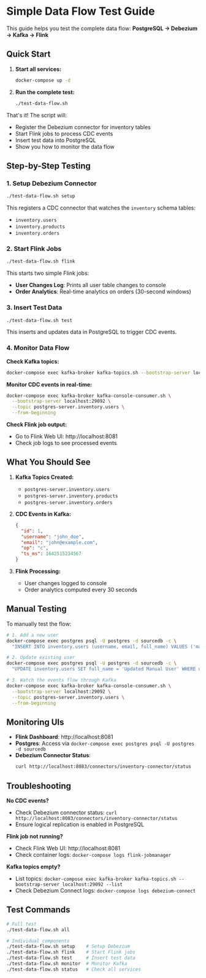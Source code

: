 # Simple Data Flow Test Guide

This guide helps you test the complete data flow: **PostgreSQL → Debezium → Kafka → Flink**

## Quick Start

1. **Start all services:**
   ```bash
   docker-compose up -d
   ```

2. **Run the complete test:**
   ```bash
   ./test-data-flow.sh
   ```

That's it! The script will:
- Register the Debezium connector for inventory tables
- Start Flink jobs to process CDC events
- Insert test data into PostgreSQL
- Show you how to monitor the data flow

## Step-by-Step Testing

### 1. Setup Debezium Connector
```bash
./test-data-flow.sh setup
```

This registers a CDC connector that watches the `inventory` schema tables:
- `inventory.users`
- `inventory.products` 
- `inventory.orders`

### 2. Start Flink Jobs
```bash
./test-data-flow.sh flink
```

This starts two simple Flink jobs:
- **User Changes Log**: Prints all user table changes to console
- **Order Analytics**: Real-time analytics on orders (30-second windows)

### 3. Insert Test Data
```bash
./test-data-flow.sh test
```

This inserts and updates data in PostgreSQL to trigger CDC events.

### 4. Monitor Data Flow

**Check Kafka topics:**
```bash
docker-compose exec kafka-broker kafka-topics.sh --bootstrap-server localhost:29092 --list
```

**Monitor CDC events in real-time:**
```bash
docker-compose exec kafka-broker kafka-console-consumer.sh \
  --bootstrap-server localhost:29092 \
  --topic postgres-server.inventory.users \
  --from-beginning
```

**Check Flink job output:**
- Go to Flink Web UI: http://localhost:8081
- Check job logs to see processed events

## What You Should See

1. **Kafka Topics Created:**
   - `postgres-server.inventory.users`
   - `postgres-server.inventory.products`
   - `postgres-server.inventory.orders`

2. **CDC Events in Kafka:**
   ```json
   {
     "id": 1,
     "username": "john_doe",
     "email": "john@example.com",
     "op": "c",
     "ts_ms": 1642515234567
   }
   ```

3. **Flink Processing:**
   - User changes logged to console
   - Order analytics computed every 30 seconds

## Manual Testing

To manually test the flow:

```bash
# 1. Add a new user
docker-compose exec postgres psql -U postgres -d sourcedb -c \
  "INSERT INTO inventory.users (username, email, full_name) VALUES ('manual_test', 'manual@test.com', 'Manual Test User');"

# 2. Update existing user
docker-compose exec postgres psql -U postgres -d sourcedb -c \
  "UPDATE inventory.users SET full_name = 'Updated Manual User' WHERE username = 'manual_test';"

# 3. Watch the events flow through Kafka
docker-compose exec kafka-broker kafka-console-consumer.sh \
  --bootstrap-server localhost:29092 \
  --topic postgres-server.inventory.users \
  --from-beginning
```

## Monitoring UIs

- **Flink Dashboard**: http://localhost:8081
- **Postgres**: Access via `docker-compose exec postgres psql -U postgres -d sourcedb`
- **Debezium Connector Status**: 
  ```bash
  curl http://localhost:8083/connectors/inventory-connector/status
  ```

## Troubleshooting

**No CDC events?**
- Check Debezium connector status: `curl http://localhost:8083/connectors/inventory-connector/status`
- Ensure logical replication is enabled in PostgreSQL

**Flink job not running?**
- Check Flink Web UI: http://localhost:8081
- Check container logs: `docker-compose logs flink-jobmanager`

**Kafka topics empty?**
- List topics: `docker-compose exec kafka-broker kafka-topics.sh --bootstrap-server localhost:29092 --list`
- Check Debezium Connect logs: `docker-compose logs debezium-connect`

## Test Commands

```bash
# Full test
./test-data-flow.sh all

# Individual components
./test-data-flow.sh setup    # Setup Debezium
./test-data-flow.sh flink    # Start Flink jobs
./test-data-flow.sh test     # Insert test data
./test-data-flow.sh monitor  # Monitor Kafka
./test-data-flow.sh status   # Check all services
``` 